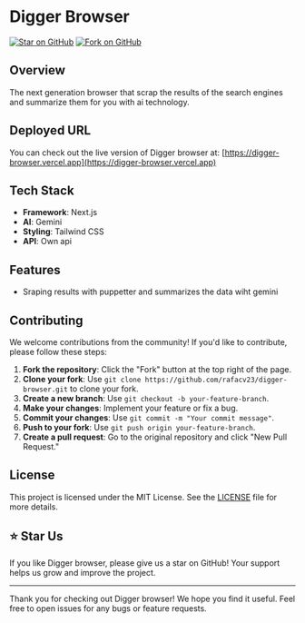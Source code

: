 # Digger Browser

[![Star on GitHub](https://img.shields.io/github/stars/rafacv23/digger-browser?style=social)](https://github.com/rafacv23/digger-browser) [![Fork on GitHub](https://img.shields.io/github/forks/rafacv23/digger-browser?style=social)](https://github.com/rafacv23/digger-browser/fork)

## Overview

The next generation browser that scrap the results of the search engines and summarize them for you with ai technology.

## Deployed URL

You can check out the live version of Digger browser at: [https://digger-browser.vercel.app](https://digger-browser.vercel.app)

## Tech Stack

- **Framework**: Next.js
- **AI**: Gemini
- **Styling**: Tailwind CSS
- **API**: Own api

## Features

- Sraping results with puppetter and summarizes the data wiht gemini

## Contributing

We welcome contributions from the community! If you'd like to contribute, please follow these steps:

1. **Fork the repository**: Click the "Fork" button at the top right of the page.
2. **Clone your fork**: Use `git clone https://github.com/rafacv23/digger-browser.git` to clone your fork.
3. **Create a new branch**: Use `git checkout -b your-feature-branch`.
4. **Make your changes**: Implement your feature or fix a bug.
5. **Commit your changes**: Use `git commit -m "Your commit message"`.
6. **Push to your fork**: Use `git push origin your-feature-branch`.
7. **Create a pull request**: Go to the original repository and click "New Pull Request."

## License

This project is licensed under the MIT License. See the [LICENSE](LICENSE) file for more details.

## ⭐️ Star Us

If you like Digger browser, please give us a star on GitHub! Your support helps us grow and improve the project.

---

Thank you for checking out Digger browser! We hope you find it useful. Feel free to open issues for any bugs or feature requests.
